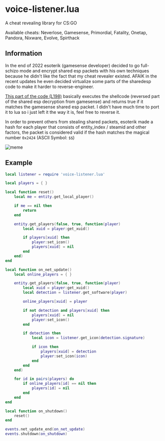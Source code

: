 # voice-listener.lua
A cheat revealing library for CS:GO

Available cheats: Neverlose, Gamesense, Primordial, Fatality, Onetap, Pandora, Nixware, Evolve, Spirthack

## Information
In the end of 2022 esoterik (gamesense developer) decided to go full-schizo mode and encrypt shared esp packets with his own techniques because he didn't like the fact that my cheat revealer existed. AFAIK in the recent updates he even decided virtualize some parts of the sharedesp code to make it harder to reverse-engineer.

[This part of the code (L198)](https://github.com/tickcount/voice-listener.lua/blob/ee363896627ddc64a367488edf50d823255d9ca3/voice-listener.lua#L198) basically executes the shellcode (reversed part of the shared esp decryption from gamesense) and returns true if it matches the gamesense shared esp packet. I didn't have much time to port it to lua so i just left it the way it is, feel free to reverse it.

In order to prevent others from stealing shared packets, esoterik made a hash for each player that consists of entity_index / steamid and other factors, the packet is considered valid if the hash matches the magical number `0x2424` (ASCII Symbol: `$$`)

![meme](https://i.imgur.com/REjONmo.png)

## Example
```Lua
local listener = require 'voice-listener.lua'

local players = { }

local function reset()
    local me = entity.get_local_player()

    if me == nil then
        return
    end

    entity.get_players(false, true, function(player)
        local xuid = player:get_xuid()

        if players[xuid] then
            player:set_icon()
            players[xuid] = nil
        end
    end)
end

local function on_net_update()
    local online_players = { }

    entity.get_players(false, true, function(player)
        local xuid = player:get_xuid()
        local detection = listener.get_software(player)

        online_players[xuid] = player

        if not detection and players[xuid] then
            players[xuid] = nil
            player:set_icon()
        end

        if detection then
            local icon = listener.get_icon(detection.signature)

            if icon then
                players[xuid] = detection
                player:set_icon(icon)
            end
        end
    end)

    for id in pairs(players) do
        if online_players[id] == nil then
            players[id] = nil
        end
    end
end

local function on_shutdown()
    reset()
end

events.net_update_end(on_net_update)
events.shutdown(on_shutdown)
```
